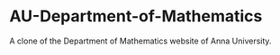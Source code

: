 # AU-Department-of-Mathematics

A clone of the Department of Mathematics website of Anna University.
